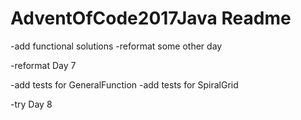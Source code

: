 # AdventOfCode2017Java Readme

-add functional solutions 
-reformat some other day 

-reformat Day 7 


-add tests for GeneralFunction
-add tests for SpiralGrid

-try Day 8 